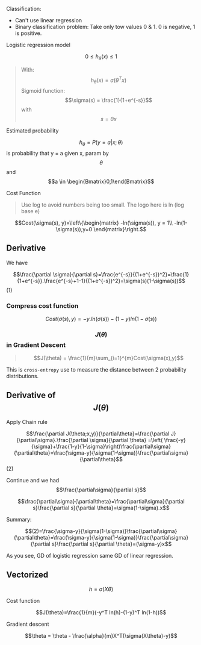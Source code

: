 

Classification:

- Can't use linear regression
- Binary classification problem: Take only tow values 0 & 1. 0 is negative, 1 is positive.

Logistic regression model

$$0 \leqslant  h_\theta(x) \leqslant 1$$

> With:
> $$h_\theta(x) = \sigma(\theta^Tx)$$
> Sigmoid function: $$\sigma(s) = \frac{1}{1+e^{-s}}$$ with $$s=\theta x$$

Estimated probability

$$h_\theta=P(y=a|x;\theta)$$
is  probability that y = a given x, param by $$\theta$$ and $$a \in \begin{Bmatrix}0,1\end{Bmatrix}$$

Cost Function
> Use log to avoid numbers being too small. The logo here is ln (log base e)

$$Cost(\sigma(s), y)=\left\{\begin{matrix}
-ln(\sigma(s)), y = 1\\
-ln(1-\sigma(s)),y=0
\end{matrix}\right.$$

## Derivative

We have

$$\frac{\partial \sigma}{\partial s}=\frac{e^{-s}}{(1+e^{-s})^2}=\frac{1}{1+e^{-s}}.\frac{e^{-s}+1-1}{(1+e^{-s})^2}=\sigma(s)(1-\sigma(s))$$(1)

### Compress cost function

$$Cost(\sigma(s),y)=-y.ln(\sigma(s))-(1-y)ln(1-\sigma(s))$$

### $$J(\theta)$$ in Gradient Descent

> $$J(\theta) = \frac{1}{m}\sum_{i=1}^{m}Cost(\sigma(x),y)$$

This is `cross-entropy` use to measure the distance between 2 probability distributions.

## Derivative of $$J(\theta)$$

Apply Chain rule

$$\frac{\partial J(\theta;x,y)}{\partial\theta}=\frac{\partial J}{\partial\sigma}.\frac{\partial \sigma}{\partial \theta} =\left( \frac{-y}{\sigma}+\frac{1-y}{1-\sigma}\right)\frac{\partial\sigma}{\partial\theta}=\frac{\sigma-y}{\sigma(1-\sigma)}\frac{\partial\sigma}{\partial\theta}$$ (2)

Continue and we had $$\frac{\partial\sigma}{\partial s}$$

$$\frac{\partial\sigma}{\partial\theta}=\frac{\partial\sigma}{\partial s}\frac{\partial s}{\partial \theta}=\sigma(1-\sigma).x$$

Summary:

$$(2)=\frac{\sigma-y}{\sigma(1-\sigma)}\frac{\partial\sigma}{\partial\theta}=\frac{\sigma-y}{\sigma(1-\sigma)}\frac{\partial\sigma}{\partial s}\frac{\partial s}{\partial \theta}=(\sigma-y)x$$

As you see, GD of logistic regression same GD of linear regression.

## Vectorized 

$$h=\sigma(X\theta)$$

Cost function

$$J(\theta)=\frac{1}{m}(-y^T ln(h)-(1-y)^T ln(1-h))$$

Gradient descent

$$\theta = \theta - \frac{\alpha}{m}X^T(\sigma(X\theta)-y)$$
